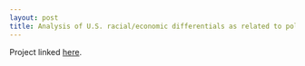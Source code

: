 ```yaml
---
layout: post
title: Analysis of U.S. racial/economic differentials as related to police killings
---
```

Project linked [here](https://github.com/jeffreycheng3421/jeffreycheng3421.github.io/raw/master/Final_Project_Complete.pdf).


